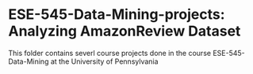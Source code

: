 # ESE-545-Data-Mining-projects: Analyzing AmazonReview Dataset

This folder contains severl course projects done in the course ESE-545-Data-Mining at the University of Pennsylvania
